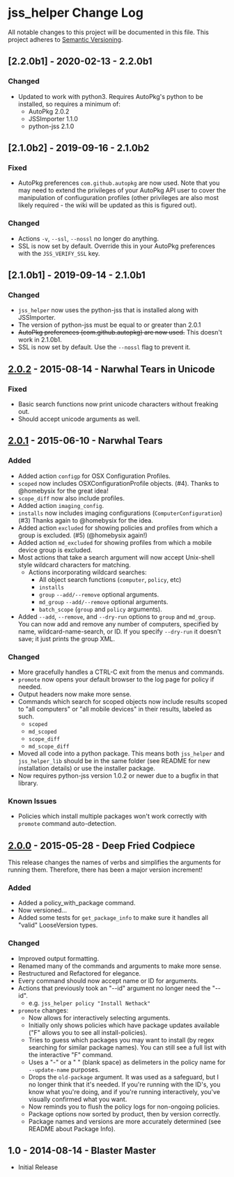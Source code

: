 # jss_helper Change Log

All notable changes to this project will be documented in this file. This project adheres to [Semantic Versioning](http://semver.org/).

## [2.2.0b1] - 2020-02-13 - 2.2.0b1

### Changed

- Updated to work with python3. Requires AutoPkg's python to be installed, so requires a minimum of:
	* AutoPkg 2.0.2
	* JSSImporter 1.1.0
	* python-jss 2.1.0
	

## [2.1.0b2] - 2019-09-16 - 2.1.0b2

### Fixed

- AutoPkg preferences `com.github.autopkg` are now used. Note that you may need to extend the privileges of
  your AutoPkg API user to cover the manipulation of confiuguration profiles (other privileges are also most
  likely required - the wiki will be updated as this is figured out).

### Changed

- Actions `-v`, `--ssl`, `--nossl` no longer do anything.
- SSL is now set by default. Override this in your AutoPkg preferences with the `JSS_VERIFY_SSL` key.


## [2.1.0b1] - 2019-09-14 - 2.1.0b1

### Changed

- `jss_helper` now uses the python-jss that is installed along with JSSImporter.
- The version of python-jss must be equal to or greater than 2.0.1
- ~~AutoPkg preferences (com.github.autopkg) are now used.~~ This doesn't work in 2.1.0b1.
- SSL is now set by default. Use the `--nossl` flag to prevent it.


## [2.0.2] - 2015-08-14 - Narwhal Tears in Unicode

### Fixed

- Basic search functions now print unicode characters without freaking out.
- Should accept unicode arguments as well.


## [2.0.1] - 2015-06-10 - Narwhal Tears

### Added

- Added action `configp` for OSX Configuration Profiles.
- `scoped` now includes OSXConfigurationProfile objects. (#4). Thanks to @homebysix for the great idea!
- `scope_diff` now also include profiles.
- Added action `imaging_config`.
- `installs` now includes imaging configurations (`ComputerConfiguration`) (#3) Thanks again to @homebysix for the idea.
- Added action `excluded` for showing policies and profiles from which a group is excluded. (#5) (@homebysix again!)
- Added action `md_excluded` for showing profiles from which a mobile device group is excluded.
- Most actions that take a search argument will now accept Unix-shell style wildcard characters for matching.
	- Actions incorporating wildcard searches:
		- All object search functions (`computer`, `policy`, etc)
		- `installs`
		- `group` `--add/--remove` optional arguments.
		- `md_group` `--add/--remove` optional arguments.
		- `batch_scope` (`group` and `policy` arguments).
- Added `--add`, `--remove`, and `--dry-run` options to `group` and `md_group`. You can now add and remove any number of computers, specified by name, wildcard-name-search, or ID. If you specify `--dry-run` it doesn't save; it just prints the group XML.

### Changed

- More gracefully handles a CTRL-C exit from the menus and commands.
- `promote` now opens your default browser to the log page for policy if needed.
- Output headers now make more sense.
- Commands which search for scoped objects now include results scoped to "all computers" or "all mobile devices" in their results, labeled as such.
	- `scoped`
	- `md_scoped`
	- `scope_diff`
	- `md_scope_diff`
- Moved all code into a python package. This means both `jss_helper` and `jss_helper_lib` should be in the same folder (see README for new installation details) or use the installer package.
- Now requires python-jss version 1.0.2 or newer due to a bugfix in that library.

### Known Issues

- Policies which install multiple packages won't work correctly with `promote` command auto-detection.

## [2.0.0] - 2015-05-28 - Deep Fried Codpiece
This release changes the names of verbs and simplifies the arguments for running them. Therefore, there has been a major version increment!

### Added

- Added a policy_with_package command.
- Now versioned...
- Added some tests for `get_package_info` to make sure it handles all "valid" LooseVersion types.

### Changed

- Improved output formatting.
- Renamed many of the commands and arguments to make more sense.
- Restructured and Refactored for elegance.
- Every command should now accept name or ID for arguments.
- Actions that previously took an "--id" argument no longer need the "--id".
	- e.g. `jss_helper policy "Install Nethack"`
- `promote` changes:
	- Now allows for interactively selecting arguments.
	- Initially only shows policies which have package updates available ("F" allows you to see all install-policies).
	- Tries to guess which packages you may want to install (by regex searching for similar package names). You can still see a full list with the interactive "F" command.
	-  Uses a "-" or a " " (blank space) as delimeters in the policy name for `--update-name` purposes.
	- Drops the `old-package` argument. It was used as a safeguard, but I no longer think that it's needed. If you're running with the ID's, you know what you're doing, and if you're running interactively, you've visually confirmed what you want.
	- Now reminds you to flush the policy logs for non-ongoing policies.
	- Package options now sorted by product, then by version correctly.
	- Package names and versions are more accurately determined (see README about Package Info).

## 1.0 - 2014-08-14 - Blaster Master

- Initial Release

[unreleased]: https://github.com/sheagcraig/jss_helper/compare/2.0.2...HEAD
[2.0.2]: https://github.com/sheagcraig/jss_helper/compare/2.0.1....2.0.2
[2.0.1]: https://github.com/sheagcraig/jss_helper/compare/v2.0.0...2.0.1
[2.0.0]: https://github.com/sheagcraig/jss_helper/compare/v1.0...2.0.0
